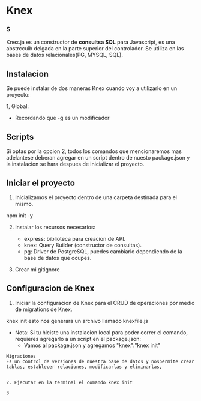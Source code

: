 # Knex
### S

Knex.ja es un constructor de **consultsa SQL** para Javascript, es una abstrccuib delgada en la parte superior del controlador. Se utiliza en las bases de datos relacionales(PG, MYSQL, SQL).

## Instalacion
Se puede instalar de dos maneras Knex cuando voy a utilizarlo en un proyecto:

1, Global: 
- Recordando que -g es un modificador 

## Scripts

Si optas por la opcion 2, todos los comandos que mencionaremos mas adelantese deberan agregar en un script dentro de nuesto package.json y la instalacion se hara despues de inicializar el proyecto.

## Iniciar el proyecto

1. Inicializamos el proyecto dentro de una carpeta destinada para el mismo.

npm init -y

2. Instalar los recursos necesarios:
    - express: biblioteca para creacion de API.
    - knex: Query Builder (constructor de consultas).
    - pg: Driver de PostgreSQL, puedes cambiarlo dependiendo de la base de datos que ocupes.

3. Crear mi gitignore

## Configuracion de Knex

1. Iniciar la configuracion de Knex para el CRUD de operaciones por medio de migrations de Knex.

knex init esto nos generara un archivo llamado knexfile.js
- Nota: Si tu hiciste una instalacion local para poder correr el comando, requieres agregarlo a un script en el package.json:
    - Vamos al package.json y agregamos
    "knex":"knex init"

```
Migraciones
Es un control de versiones de nuestra base de datos y nospermite crear tablas, establecer relaciones, modificarlas y eliminarlas,


2. Ejecutar en la terminal el comando knex init

3